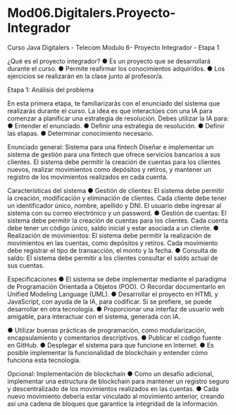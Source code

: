 # Mod06.Digitalers.Proyecto-Integrador
Curso Java Digitalers - Telecom
Modulo 6- Proyecto Integrador - Etapa 1

¿Qué es el proyecto integrador?
● Es un proyecto que se desarrollará durante el curso.
● Permite reafirmar los conocimientos adquiridos.
● Los ejercicios se realizarán en la clase junto al
profesor/a.

Etapa 1: Análisis del problema

En esta primera etapa, te familiarizarás con el
enunciado del sistema que realizarás durante el curso.
La idea es que interactúes con una IA para comenzar
a planificar una estrategia de resolución.
Debes utilizar la IA para:
● Entender el enunciado.
● Definir una estrategia de resolución.
● Definir las etapas.
● Determinar conocimiento necesario.

Enunciado general: Sistema para una fintech
Diseñar e implementar un sistema de gestión
para una fintech que ofrece servicios bancarios
a sus clientes.
El sistema debe permitir la creación de cuentas
para los clientes nuevos, realizar movimientos
como depósitos y retiros, y mantener un registro
de los movimientos realizados en cada cuenta.

Características del sistema
● Gestión de clientes: El sistema debe permitir
la creación, modificación y eliminación de
clientes. Cada cliente debe tener un
identificador único, nombre, apellido y DNI. El
usuario debe ingresar al sistema con su correo
electrónico y un password.
● Gestión de cuentas: El sistema debe permitir
la creación de cuentas para los clientes. Cada
cuenta debe tener un código único, saldo
inicial y estar asociada a un cliente.
● Realización de movimientos: El sistema debe
permitir la realización de movimientos en las
cuentas, como depósitos y retiros. Cada
movimiento debe registrar el tipo de
transacción, el monto y la fecha.
● Consulta de saldo: El sistema debe permitir a
los clientes consultar el saldo actual de sus
cuentas.


Especificaciones
● El sistema se debe implementar mediante el
paradigma de Programación Orientada a
Objetos (POO).
○ Recordar documentarlo en Unified
Modeling Language (UML).
● Desarrollar el proyecto en HTML y JavaScript,
con ayuda de la IA, para codificar. Si se
prefiere, se puede desarrollar en otra
tecnología.
● Proporcionar una interfaz de usuario web
amigable, para interactuar con el sistema,
generada con IA.

● Utilizar buenas prácticas de programación,
como modularización, encapsulamiento y
comentarios descriptivos.
● Publicar el código fuente en GitHub.
● Desplegar el sistema para que funcione en
Internet.
● Es posible implementar la funcionalidad de
blockchain y entender cómo funciona esta
tecnología.


Opcional: Implementación de blockchain
● Como un desafío adicional, implementar una
estructura de blockchain para mantener un
registro seguro y descentralizado de los
movimientos realizados en las cuentas.
● Cada nuevo movimiento debería estar
vinculado al movimiento anterior, creando así
una cadena de bloques que garantice la
integridad de la información.